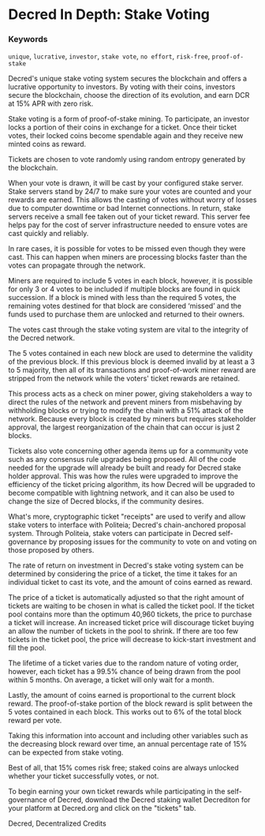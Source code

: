 # Decred In Depth: Stake Voting

### Keywords
`unique`, `lucrative`, `investor`, `stake vote`, `no effort`, `risk-free`, `proof-of-stake`

Decred's unique stake voting system secures the blockchain and offers a lucrative opportunity to investors. By voting with their coins, investors secure the blockchain, choose the direction of its evolution, and earn DCR at 15% APR with zero risk.

Stake voting is a form of proof-of-stake mining. To participate,
an investor locks a portion of their coins in exchange for a ticket. Once their ticket votes, their locked coins become spendable again and they receive new minted coins as reward. 

Tickets are chosen to vote randomly using random entropy generated by the blockchain.

When your vote is drawn, it will be cast by your configured stake server. Stake servers stand by 24/7 to make sure your votes are counted and your rewards are earned. This allows the casting of votes without worry of losses due to computer downtime or bad Internet connections. In return, stake servers receive a small fee taken out of your ticket reward. This server fee helps pay for the cost of server infrastructure needed to ensure votes are cast quickly and reliably.

In rare cases, it is possible for votes to be missed even though they were cast. This can happen when miners are processing blocks faster than the votes can propagate through the network. 

Miners are required to include 5 votes in each block, however, it is possible for only 3 or 4 votes to be included if multiple blocks are found in quick succession. If a block is mined with less than the required 5 votes, the remaining votes destined for that block are considered ‘missed’ and the funds used to purchase them are unlocked and returned to their owners.

The votes cast through the stake voting system are vital to the integrity of the Decred network.

The 5 votes contained in each new block are used to determine the validity of the previous block. If this previous block is deemed invalid by at least a 3 to 5 majority, then all of its transactions and proof-of-work miner reward are stripped from the network while the voters' ticket rewards are retained. 

This process acts as a check on miner power, giving stakeholders a way to direct the rules of the network and prevent miners from misbehaving by withholding blocks or trying to modify the chain with a 51% attack of the network. Because every block is created by miners but requires stakeholder approval, the largest reorganization of the chain that can occur is just 2 blocks.

Tickets also vote concerning other agenda items up for a community vote such as any consensus rule upgrades being proposed. All of the code needed for the upgrade will already be built and ready for Decred stake holder approval. This was how the rules were upgraded to improve the efficiency of the ticket pricing algorithm, its how Decred will be upgraded to become compatible with lightning network, and it can also be used to change the size of Decred blocks, if the community desires.

What's more, cryptographic ticket "receipts" are used to verify and allow stake voters to interface with Politeia; Decred's chain-anchored proposal system. Through Politeia, stake voters can participate in Decred self-governance by proposing issues for the community to vote on and voting on those proposed by others.

The rate of return on investment in Decred's stake voting system can be determined by considering the price of a ticket, the time it takes for an individual ticket to cast its vote, and the amount of coins earned as reward.

The price of a ticket is automatically adjusted so that the right amount of tickets are waiting to be chosen in what is called the ticket pool. If the ticket pool contains more than the optimum 40,960 tickets, the price to purchase a ticket will increase. An increased ticket price will discourage ticket buying an allow the number of tickets in the pool to shrink. If there are too few tickets in the ticket pool, the price will decrease to kick-start investment and fill the pool.

The lifetime of a ticket varies due to the random nature of voting order, however, each ticket has a 99.5% chance of being drawn from the pool within 5 months. On average, a ticket will only wait for a month. 

Lastly, the amount of coins earned is proportional to the current block reward. The proof-of-stake portion of the block reward is split between the 5 votes contained in each block. This works out to 6% of the total block reward per vote. 

Taking this information into account and including other variables such as the decreasing block reward over time, an annual percentage rate of 15% can be expected from stake voting.

Best of all, that 15% comes risk free; staked coins are always unlocked whether your ticket successfully votes, or not.

To begin earning your own ticket rewards while participating in the self-governance of Decred, download the Decred staking wallet Decrediton for your platform at Decred.org and click on the "tickets" tab.

Decred, Decentralized Credits
